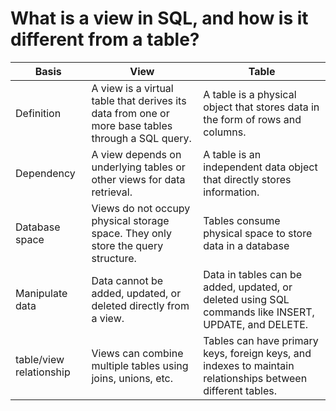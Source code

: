 # What is a view in SQL, and how is it different from a table?

| Basis |View |Table |
|---------|---------|---------|
|Definition|A view is a virtual table that derives its data from one or more base tables through a SQL query.|A table is a physical object that stores data in the form of rows and columns.|
|Dependency|A view depends on underlying tables or other views for data retrieval.|A table is an independent data object that directly stores information.|
|Database space|Views do not occupy physical storage space. They only store the query structure.|Tables consume physical space to store data in a database|
|Manipulate data|Data cannot be added, updated, or deleted directly from a view.|Data in tables can be added, updated, or deleted using SQL commands like INSERT, UPDATE, and DELETE.|
|table/view relationship|Views can combine multiple tables using joins, unions, etc.|Tables can have primary keys, foreign keys, and indexes to maintain relationships between different tables.|